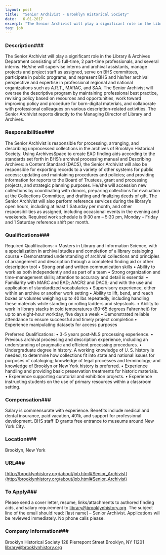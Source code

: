 ```yaml
---
layout: post
title:  "Senior Archivist - Brooklyn Historical Society"
date:   6-01-2017
excerpt: "The Senior Archivist will play a significant role in the Library & Archives Department consisting of 5 full-time, 2 part-time professionals, and several interns. He/she will supervise interns and archival assistants, manage projects and project staff as assigned, serve on BHS committees, participate in public programs, and represent BHS and..."
tag: job
---
```


### Description###

The Senior Archivist will play a significant role in the Library & Archives Department consisting of 5 full-time, 2 part-time professionals, and several interns. He/she will supervise interns and archival assistants, manage projects and project staff as assigned, serve on BHS committees, participate in public programs, and represent BHS and his/her archival perspective and expertise in professional regional and national organizations such as A.R.T., MARAC, and SAA.  The Senior Archivist will oversee the descriptive program by maintaining professional best practice, revising policy based on resources and opportunities, work toward improving policy and procedure for born-digital materials, and collaborate with professional colleagues on various description-related activities.  The Senior Archivist reports directly to the Managing Director of Library and Archives.  


### Responsibilities###

The Senior Archivist is responsible for processing, arranging, and describing unprocessed collections in the archives of Brooklyn Historical Society.  Using ArchivesSpace to create EAD finding aids according to the standards set forth in BHS’s archival processing manual and Describing Archives: a Content Standard (DACS), the Senior Archivist will also be responsible for exporting records to a variety of other systems for public access; updating and maintaining procedures and policies; and providing information for reports to the Board of Trustees, grant and processing projects, and strategic planning purposes.  He/she will accession new collections by coordinating with donors, preparing collections for evaluation at the Collections Committee, and drafting and finalizing deeds of gift.  The Senior Archivist will also perform reference services during the library’s open hours, including at least 1 Saturday per month, and other responsibilities as assigned, including occasional events in the evening and weekends.  Required work schedule is 9:30 am – 5:30 pm, Monday – Friday and 1 Saturday reference shift per month.   


### Qualifications###

Required Qualifications:
•	Masters in Library and Information Science, with a specialization in archival studies and completion of a library cataloging course
•	Demonstrated understanding of archival collections and principles of arrangement and description through a completed finding aid or other description tool
•	Strong oral and written communication skills
•	Ability to work as both independently and as part of a team
•	Strong organization and time-management skills; attention to accuracy and detail is essential
•	Familiarity with MARC and EAD; AACR2 and DACS; and with the use and application of standardized vocabularies 
•	Supervisory experience, either within an archive or another work setting
•	Ability to lift, bend, and reach boxes or volumes weighing up to 40 lbs repeatedly, including handling these materials while standing on rolling ladders and stepstools.
•	Ability to work in library stacks in cold temperatures (60-65 degrees Fahrenheit) for up to an eight-hour workday, five days a week
•	Demonstrated reliable attendance to ensure successful and timely project completion
•	Experience manipulating datasets for access purposes

Preferred Qualifications:
•	3-5 years post-MLS processing experience.
•	Previous archival processing and description experience, including an understanding of pragmatic and efficient processing procedures.
•	Undergraduate degree in history. A working knowledge of U. S. history is needed, to determine how collections fit into state and national issues for purposes of cataloging; knowledge of legal processes and terminology; and knowledge of Brooklyn or New York history is preferred. 
•	Experience handling and providing basic preservation treatments for historic materials.
•	Experience supporting curatorial and exhibition projects.
•	Experience instructing students on the use of primary resources within a classroom setting.


### Compensation###

Salary is commensurate with experience.  Benefits include medical and dental insurance, paid vacation, 401k, and support for professional development.  BHS staff ID grants free entrance to museums around New York City.


### Location###

Brooklyn, New York


### URL###

[http://brooklynhistory.org/about/job.html#Senior_Archivist](http://brooklynhistory.org/about/job.html#Senior_Archivist)

### To Apply###

Please send a cover letter, resume, links/attachments to authored finding aids, and salary requirement to library@brooklynhistory.org. The subject line of the email should read: [last name] – Senior Archivist. Applications will be reviewed immediately.  No phone calls please.


### Company Information###

Brooklyn Historical Society
128 Pierrepont Street
Brooklyn, NY 11201
library@brooklynhistory.org



